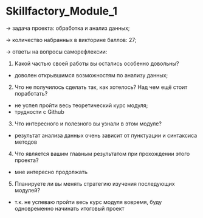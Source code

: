 # Skillfactory_Module_1
→ задача проекта: обработка и анализ данных;

→ количество набранных в викторине баллов: 27;

→ ответы на вопросы саморефлексии:

1. Какой частью своей работы вы остались особенно довольны?
 - доволен открывшимся возможностям по анализу данных;

2. Что не получилось сделать так, как хотелось? Над чем ещё стоит поработать?
 - не успел пройти весь теоретический курс модуля;
 - трудности с Github

3. Что интересного и полезного вы узнали в этом модуле?
 - результат анализа данных очень зависит от пунктуации и синтаксиса методов 

4. Что является вашим главным результатом при прохождении этого проекта?
 - мне интересно продолжать

5. Планируете ли вы менять стратегию изучения последующих модулей?
 - т.к. не успеваю пройти весь курс модуля вовремя, буду одновременно начинать итоговый проект
